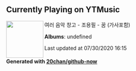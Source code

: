 ## Currently Playing on YTMusic

[<img align="left" width="100" src="https://i.ytimg.com/vi/gF6FE-QU6yE/sddefault.jpg?sqp=-oaymwEWCJADEOEBIAQqCghqEJQEGHgg6AJIWg&rs">](https://music.youtube.com/channel/UC5ZGlk0ye14-BJOwAsu64qQ)

여러 음악 창고 - 조용필 - 꿈 (가사포함)

**Albums**: undefined

Last updated at 07/30/2020 16:15

#### Generated with [20chan/github-now](https://github.com/20chan/github-now)


<!--
**20chan/20chan** is a ✨ _special_ ✨ repository because its `README.md` (this file) appears on your GitHub profile.

Here are some ideas to get you started:

- 🔭 I’m currently working on ...
- 🌱 I’m currently learning ...
- 👯 I’m looking to collaborate on ...
- 🤔 I’m looking for help with ...
- 💬 Ask me about ...
- 📫 How to reach me: ...
- 😄 Pronouns: ...
- ⚡ Fun fact: ...
-->
